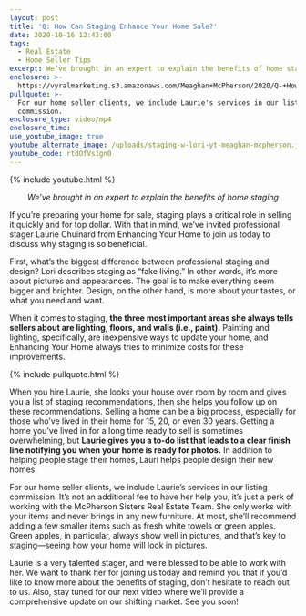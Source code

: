 ```yaml
---
layout: post
title: 'Q: How Can Staging Enhance Your Home Sale?'
date: 2020-10-16 12:42:00
tags:
  - Real Estate
  - Home Seller Tips
excerpt: We’ve brought in an expert to explain the benefits of home staging.
enclosure: >-
  https://vyralmarketing.s3.amazonaws.com/Meaghan+McPherson/2020/Q-+How+Can+Staging+Enhance+Your+Home+Sale_.mp4
pullquote: >-
  For our home seller clients, we include Laurie's services in our listing
  commission.
enclosure_type: video/mp4
enclosure_time:
use_youtube_image: true
youtube_alternate_image: /uploads/staging-w-lori-yt-meaghan-mcpherson.jpg
youtube_code: rtdOfVs1gn0
---
```


{% include youtube.html %}

<p style="text-align:center;"><em>We’ve brought in an expert to explain the benefits of home staging</em></p>

If you’re preparing your home for sale, staging plays a critical role in selling it quickly and for top dollar. With that in mind, we’ve invited professional stager Laurie Chuinard from Enhancing Your Home to join us today to discuss why staging is so beneficial.&nbsp;

First, what’s the biggest difference between professional staging and design? Lori describes staging as “fake living.” In other words, it’s more about pictures and appearances. The goal is to make everything seem bigger and brighter. Design, on the other hand, is more about your tastes, or what you need and want.&nbsp;

When it comes to staging, **the three most important areas she always tells sellers about are lighting, floors, and walls (i.e., paint).** Painting and lighting, specifically, are inexpensive ways to update your home, and Enhancing Your Home always tries to minimize costs for these improvements.

{% include pullquote.html %}

When you hire Laurie, she looks your house over room by room and gives you a list of staging recommendations, then she helps you follow up on these recommendations. Selling a home can be a big process, especially for those who’ve lived in their home for 15, 20, or even 30 years. Getting a home you’ve lived in for a long time ready to sell is sometimes overwhelming, but **Laurie gives you a to-do list that leads to a clear finish line notifying you when your home is ready for photos.** In addition to helping people stage their homes, Lauri helps people design their new homes.

For our home seller clients, we include Laurie’s services in our listing commission. It’s not an additional fee to have her help you, it’s just a perk of working with the McPherson Sisters Real Estate Team. She only works with your items and never brings in any new furniture. At most, she’ll recommend adding a few smaller items such as fresh white towels or green apples. Green apples, in particular, always show well in pictures, and that’s key to staging—seeing how your home will look in pictures.&nbsp;

Laurie is a very talented stager, and we’re blessed to be able to work with her. We want to thank her for joining us today and remind you that if you’d like to know more about the benefits of staging, don’t hesitate to reach out to us. Also, stay tuned for our next video where we’ll provide a comprehensive update on our shifting market. See you soon\!&nbsp;